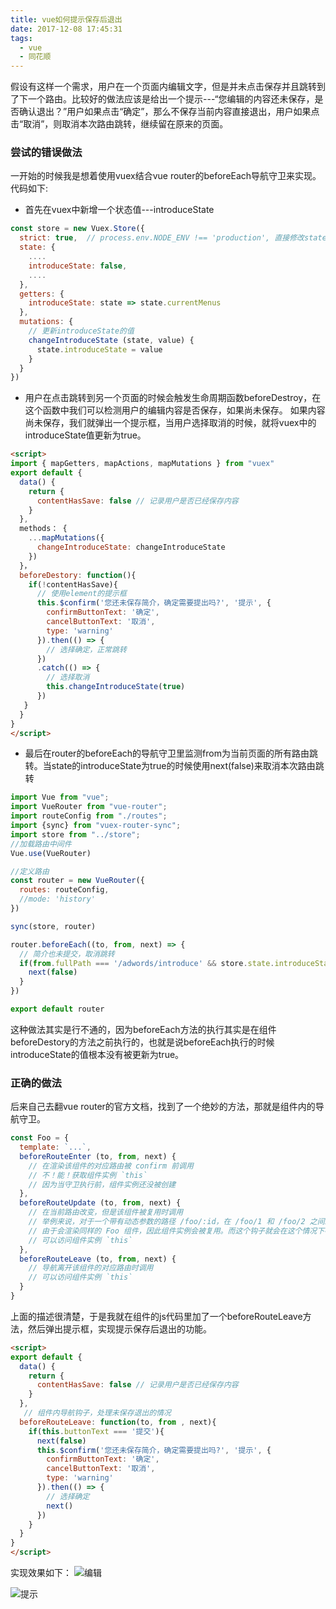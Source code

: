 ```yaml
---
title: vue如何提示保存后退出
date: 2017-12-08 17:45:31
tags: 
  - vue
  - 同花顺
---
```


假设有这样一个需求，用户在一个页面内编辑文字，但是并未点击保存并且跳转到了下一个路由。比较好的做法应该是给出一个提示---“您编辑的内容还未保存，是否确认退出？”用户如果点击“确定”，那么不保存当前内容直接退出，用户如果点击“取消”，则取消本次路由跳转，继续留在原来的页面。

### 尝试的错误做法

一开始的时候我是想着使用vuex结合vue router的beforeEach导航守卫来实现。代码如下:

+ 首先在vuex中新增一个状态值---introduceState
```js
const store = new Vuex.Store({
  strict: true,  // process.env.NODE_ENV !== 'production', 直接修改state 抛出异常
  state: {
    ....
    introduceState: false,
    ....
  },
  getters: {
    introduceState: state => state.currentMenus
  },
  mutations: {
    // 更新introduceState的值
    changeIntroduceState (state, value) {
      state.introduceState = value
    }
  }
})
```

+ 用户在点击跳转到另一个页面的时候会触发生命周期函数beforeDestroy，在这个函数中我们可以检测用户的编辑内容是否保存，如果尚未保存。
如果内容尚未保存，我们就弹出一个提示框，当用户选择取消的时候，就将vuex中的introduceState值更新为true。
```html
<script>
import { mapGetters, mapActions, mapMutations } from "vuex"
export default {
  data() {
    return {
      contentHasSave: false // 记录用户是否已经保存内容
    }
  },
  methods： {
    ...mapMutations({
      changeIntroduceState: changeIntroduceState
    })
  }，
  beforeDestory: function(){
    if(!contentHasSave){
      // 使用element的提示框
      this.$confirm('您还未保存简介，确定需要提出吗?', '提示', {
        confirmButtonText: '确定',
        cancelButtonText: '取消',
        type: 'warning'
      }).then(() => {
        // 选择确定，正常跳转
      })
      .catch(() => {
        // 选择取消
        this.changeIntroduceState(true)
      })
   }
  }
}
</script>

```
+ 最后在router的beforeEach的导航守卫里监测from为当前页面的所有路由跳转。当state的introduceState为true的时候使用next(false)来取消本次路由跳转
```js
import Vue from "vue";
import VueRouter from "vue-router";
import routeConfig from "./routes";
import {sync} from "vuex-router-sync";
import store from "../store";
//加载路由中间件
Vue.use(VueRouter)

//定义路由
const router = new VueRouter({
  routes: routeConfig,
  //mode: 'history'
})

sync(store, router)

router.beforeEach((to, from, next) => {
  // 简介也未提交，取消跳转
  if(from.fullPath === '/adwords/introduce' && store.state.introduceState === 'not-save'){
    next(false)
  }
})

export default router
```

这种做法其实是行不通的，因为beforeEach方法的执行其实是在组件beforeDestory的方法之前执行的，也就是说beforeEach执行的时候introduceState的值根本没有被更新为true。

### 正确的做法

后来自己去翻vue router的官方文档，找到了一个绝妙的方法，那就是组件内的导航守卫。
```js
const Foo = {
  template: `...`,
  beforeRouteEnter (to, from, next) {
    // 在渲染该组件的对应路由被 confirm 前调用
    // 不！能！获取组件实例 `this`
    // 因为当守卫执行前，组件实例还没被创建
  },
  beforeRouteUpdate (to, from, next) {
    // 在当前路由改变，但是该组件被复用时调用
    // 举例来说，对于一个带有动态参数的路径 /foo/:id，在 /foo/1 和 /foo/2 之间跳转的时候，
    // 由于会渲染同样的 Foo 组件，因此组件实例会被复用。而这个钩子就会在这个情况下被调用。
    // 可以访问组件实例 `this`
  },
  beforeRouteLeave (to, from, next) {
    // 导航离开该组件的对应路由时调用
    // 可以访问组件实例 `this`
  }
}
```

上面的描述很清楚，于是我就在组件的js代码里加了一个beforeRouteLeave方法，然后弹出提示框，实现提示保存后退出的功能。

```html
<script>
export default {
  data() {
    return {
      contentHasSave: false // 记录用户是否已经保存内容
    }
  },
   // 组件内导航钩子，处理未保存退出的情况
  beforeRouteLeave: function(to, from , next){
    if(this.buttonText === '提交'){
      next(false)
      this.$confirm('您还未保存简介，确定需要提出吗?', '提示', {
        confirmButtonText: '确定',
        cancelButtonText: '取消',
        type: 'warning'
      }).then(() => {
        // 选择确定
        next()
      })
    }
  }
}
</script>
```
实现效果如下：
![编辑](http://fs.andylistudio.com/blog/introduce2.png)

![提示](http://fs.andylistudio.com/blog/introduce03.png)